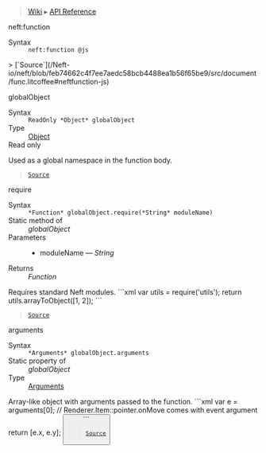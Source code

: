 > [Wiki](Home) ▸ [API Reference](API-Reference)

neft:function
<dl><dt>Syntax</dt><dd><code>neft:function @js</code></dd></dl>
> [`Source`](/Neft-io/neft/blob/feb74662c4f7ee7aedc58bcb4488ea1b56f65be9/src/document/func.litcoffee#neftfunction-js)

globalObject
<dl><dt>Syntax</dt><dd><code>ReadOnly &#x2A;Object&#x2A; globalObject</code></dd><dt>Type</dt><dd><a href="/Neft-io/neft/wiki/Utils-API.md#boolean-isobjectany-value">Object</a></dd><dt>Read only</dt></dl>
Used as a global namespace in the function body.

> [`Source`](/Neft-io/neft/blob/feb74662c4f7ee7aedc58bcb4488ea1b56f65be9/src/document/func.litcoffee#readonly-object-globalobject)

require
<dl><dt>Syntax</dt><dd><code>&#x2A;Function&#x2A; globalObject.require(&#x2A;String&#x2A; moduleName)</code></dd><dt>Static method of</dt><dd><i>globalObject</i></dd><dt>Parameters</dt><dd><ul><li>moduleName — <i>String</i></li></ul></dd><dt>Returns</dt><dd><i>Function</i></dd></dl>
Requires standard Neft modules.
```xml
<neft:function neft:name="test">
    var utils = require('utils');
    return utils.arrayToObject([1, 2]);
</neft:function>
```

> [`Source`](/Neft-io/neft/blob/feb74662c4f7ee7aedc58bcb4488ea1b56f65be9/src/document/func.litcoffee#function-globalobjectrequirestring-modulename)

arguments
<dl><dt>Syntax</dt><dd><code>&#x2A;Arguments&#x2A; globalObject.arguments</code></dd><dt>Static property of</dt><dd><i>globalObject</i></dd><dt>Type</dt><dd><a href="/Neft-io/neft/wiki/Utils-API.md#boolean-isargumentsany-value">Arguments</a></dd></dl>
Array-like object with arguments passed to the function.
```xml
<neft:function neft:name="followMouse">
    var e = arguments[0]; // Renderer.Item::pointer.onMove comes with event argument
    return [e.x, e.y];
</neft:function>
<button style:pointer:onMove="${funcs.followMouse}" />
```

> [`Source`](/Neft-io/neft/blob/feb74662c4f7ee7aedc58bcb4488ea1b56f65be9/src/document/func.litcoffee#arguments-globalobjectarguments)

